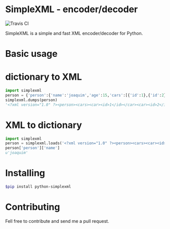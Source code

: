 SimpleXML - encoder/decoder
======================

![Travis CI](https://api.travis-ci.org/marcelnicolay/simplexml.png)

SimpleXML is a simple and fast XML encoder/decoder for Python.

# Basic usage

# dictionary to XML

```python
import simplexml
person = {'person':{'name':'joaquim','age':15,'cars':[{'id':1},{'id':2}]}}
simplexml.dumps(person)
'<?xml version="1.0" ?><person><cars><car><id>1</id></car><car><id>2</id></car></cars><age>15</age><name>joaquim></name></person>'
```

# XML to dictionary

```python
import simplexml
person = simplexml.loads('<?xml version="1.0" ?><person><cars><car><id>1</id></car><car><id>2</id></car></cars><age>15</age><name>joaquim</name></person>')
person['person']['name']
u'joaquim'
```
	
# Installing

```bash
$pip install python-simplexml
```

# Contributing

Fell free to contribute and send me a pull request.
